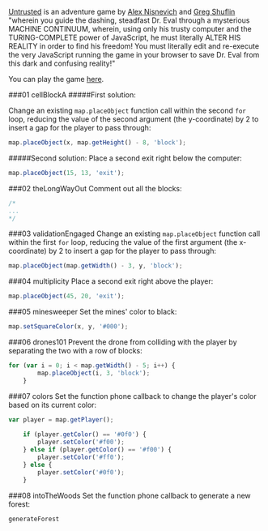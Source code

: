 <a href="https://github.com/AlexNisnevich/untrusted" target="_blank">Untrusted</a> is an adventure game by <a href="http://alex.nisnevich.com/" target="_blank">Alex Nisnevich</a> and <a href="https://github.com/neuenak/" target="_blank">Greg Shuflin</a> "wherein you guide the dashing, steadfast Dr. Eval through a mysterious MACHINE CONTINUUM, wherein, using only his trusty computer and the TURING-COMPLETE power of JavaScript, he must literally ALTER HIS REALITY in order to find his freedom! You must literally edit and re-execute the very JavaScript running the game in your browser to save Dr. Eval from this dark and confusing reality!" 

You can play the game <a href="http://alexnisnevich.github.io/untrusted/" target="_blank">here</a>. 

###01 cellBlockA
#####First solution:

Change an existing `map.placeObject` function call within the second `for` loop, reducing the value of the second argument (the y-coordinate) by 2 to insert a gap for the player to pass through:

```javascript
map.placeObject(x, map.getHeight() - 8, 'block');
```

#####Second solution:
Place a second exit right below the computer:
```javascript
map.placeObject(15, 13, 'exit');
```

###02 theLongWayOut
Comment out all the blocks:

```javascript
/*
...
*/
```

###03 validationEngaged
Change an existing `map.placeObject` function call within the first `for` loop, reducing the value of the first argument (the x-coordinate) by 2 to insert a gap for the player to pass through: 

```javascript
map.placeObject(map.getWidth() - 3, y, 'block');
```

###04 multiplicity
Place a second exit right above the player:

```javascript
map.placeObject(45, 20, 'exit');
```

###05 minesweeper
Set the mines' color to black:

```javascript
map.setSquareColor(x, y, '#000');
```

###06 drones101
Prevent the drone from colliding with the player by separating the two with a row of blocks: 

```javascript
for (var i = 0; i < map.getWidth() - 5; i++) {
    	map.placeObject(i, 3, 'block');
    }
```

###07 colors
Set the function phone callback to change the player's color based on its current color:

```javascript
var player = map.getPlayer();
    
    if (player.getColor() == '#0f0') {
    	player.setColor('#f00');
    } else if (player.getColor() == '#f00') {
    	player.setColor('#ff0');
    } else {
    	player.setColor('#0f0');
    }
```

###08 intoTheWoods
Set the function phone callback to generate a new forest:

```javascript
generateForest
```


